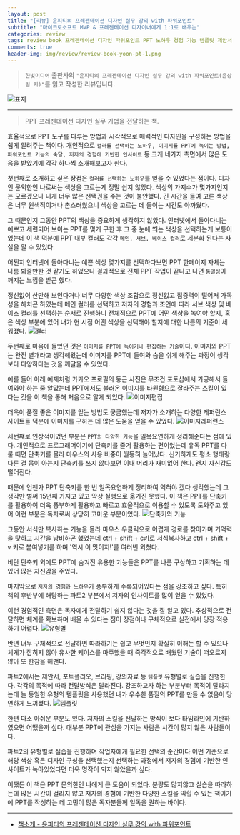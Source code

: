 ```yaml
---  
layout: post  
title: "[리뷰] 윤피티의 프레젠테이션 디자인 실무 강의 with 파워포인트"  
subtitle: "마이크로소프트 MVP & 프레젠테이션 디자이너에게 1:1로 배우는"  
categories: review  
tags: review book 프레젠테이션 디자인 파워포인트 PPT 노하우 경험 기능 템플릿 제안서 포트폴리오 브리핑 강의     
comments: true  
header-img: img/review/review-book-yoon-pt-1.png
---  
```

  
> `한빛미디어` 출판사의 `"윤피티의 프레젠테이션 디자인 실무 강의 with 파워포인트(윤상림 저)"`를 읽고 작성한 리뷰입니다.  

![표지](https://telegeam.github.io/assets/img/review/review-book-yoon-pt-1.png)  

---

> PPT 프레젠테이션 디자인 실무 기법을 전달하는 책.

효율적으로 PPT 도구를 다루는 방법과 시각적으로 매력적인 다자인을 구성하는 방법을 쉽게 알려주는 책이다. 개인적으로 `컬러를 선택하는 노하우, 이미지를 PPT에 녹이는 방법, 파워포인트 기능의 숙달, 저자의 경험에 기반한 인사이트` 등 크게 네가지 측면에서 많은 도움을 받았기에 각각 하나씩 소개해보고자 한다. 

첫번째로 소개하고 싶은 장점은 `컬러를 선택하는 노하우`를 얻을 수 있었다는 점이다. 디자인 문외한인 나로써는 색상을 고르는게 정말 쉽지 않았다. 색상의 가지수가 몇가지인지는 모르겠으나 내게 너무 많은 선택권을 주는 것이 불안했다. 긴 시간을 들여 고른 색상은 너무 원색적이거나 촌스러웠으니 색상을 고르는 데 들이는 시간도 아까웠다.

그 때문인지 그동안 PPT의 색상을 중요하게 생각하지 않았다. 인터넷에서 돌아다니는 예쁘고 세련되어 보이는 PPT를 몇개 구한 후 그 중 눈에 띄는 색상을 선택하는게 보통이었는데 이 책 덕분에 PPT 내부 컬러도 각각 `메인, 서브, 베이스 컬러`로 세분화 된다는 사실을 알 수 있었다. 

어쩐지 인터넷에 돌아다니는 예쁜 색상 몇가지를 선택하다보면 PPT 한페이지 자체는 나름 봐줄만한 것 같기도 하였으나 결과적으로 전체 PPT 작업이 끝나고 나면 `통일성`이 깨지는 느낌을 받곤 했다. 

정신없이 산만해 보인다거나 너무 다양한 색상 조합으로 정신없고 집중력이 떨어져 가독성을 해치곤 하였는데 메인 컬러를 선택하고 저자의 경험과 조언에 따라 서브 색상 및 베이스 컬러를 선택하는 순서로 진행하니 전체적으로 PPT에 어떤 색상을 녹여야 할지, 혹은 색상 부분에 있어 내가 현 시점 어떤 색상을 선택해야 할지에 대한 나름의 기준이 세워졌다. 
![컬러](https://telegeam.github.io/assets/img/review/review-book-yoon-pt-4.png)  

두번째로 마음에 들었던 것은 `이미지를 PPT에 녹이거나 편집하는 기술`이다. 이미지와 PPT는 완전 별개라고 생각해왔는데 이미지를 PPT에 들여와 숨을 쉬게 해주는 과정이 생각보다 다양하다는 것을 깨달을 수 있었다. 

예를 들어 아래 예제처럼 카카오 프로필의 둥근 사진은 무조건 포토샵에서 가공해서 들여와야 하는 줄 알았는데 PPT에서도 불러온 이미지를 타원형으로 잘라주는 스킬이 있다는 것을 이 책을 통해 처음으로 알게 되었다. 
![이미지편집](https://telegeam.github.io/assets/img/review/review-book-yoon-pt-3.png)  

더욱이 품질 좋은 이미지를 얻는 방법도 궁금했는데 저자가 소개하는 다양한 레퍼런스 사이트들 덕분에 이미지를 구하는 데 많은 도움을 얻을 수 있었다. 
![이미지레퍼런스](https://telegeam.github.io/assets/img/review/review-book-yoon-pt-2.png)  

세번쨰로 인상적이었던 부분은 `PPT의 다양한 기능`을 일목요연하게 정리해준다는 점에 있다. 개인적으로 프로그래머이기에 단축키를 즐겨 활용하는 편이었는데 유독 PPT를 다룰 때면 단축키를 몰라 마우스의 사용 비중이 월등히 늘어났다. 신기하게도 평소 행태랑 다른 걸 몸이 아는지 단축키를 쓰지 않다보면 이내 머리가 재미없어 한다. 왠지 자신감도 떨어진다. 

때문에 언젠가 PPT 단축키를 한 번 일목요연하게 정리하여 익혀야 겠다 생각했는데 그 생각만 벌써 15년째 가지고 있고 막상 실행으로 옮기진 못했다. 이 책은 PPT를 단축키를 활용하여 더욱 풍부하게 활용하고 빠르고 효율적으로 이용할 수 있도록 도와주고 있어 이런 부분은 독자로써 상당히 고마운 부분이었다. 
![단축키와 기능](https://telegeam.github.io/assets/img/review/review-book-yoon-pt-5.png)  

그동안 서식만 복사하는 기능을 몰라 마우스 우클릭으로 어렵게 경로를 찾아가며 기억력을 탓하고 시간을 낭비하곤 했었는데 ctrl + shift + c키로 서식복사하고 ctrl + shift + v 키로 붙여넣기를 하며 '역시 이 맛이지!'를 여러번 외쳤다. 

비단 단축키 외에도 PPT에 숨겨진 유용한 기능들은 PPT를 나름 구상하고 기획하는 데 있어 많은 자신감을 주었다. 

마지막으로 `저자의 경험과 노하우`가 풍부하게 수록되어있다는 점을 강조하고 싶다. 특히 책의 후반부에 해당하는 파트2 부분에서 저자의 인사이트를 많이 얻을 수 있었다. 

이런 경험적인 측면은 독자에게 전달하기 쉽지 않다는 것을 잘 알고 있다. 추상적으로 전달하면 체계를 확보하며 배울 수 있다는 점이 장점이나 구체적으로 실전에서 당장 적용하기 어렵다. 
![유형별](https://telegeam.github.io/assets/img/review/review-book-yoon-pt-6.png)  

반면 너무 구체적으로 전달하면 따라하기는 쉽고 무엇인지 확실히 이해는 할 수 있으나 체계가 잡히지 않아 유사한 케이스를 마주했을 때 즉각적으로 배웠던 기술이 떠오르지 않아 또 한참을 해맨다.

파트2에서는 제안서, 포트폴리오, 브리핑, 강의자료 등 `템플릿` 유형별로 실습을 진행한다. 각각의 목적에 따라 전달방식은 달라진다. 강조하고자 하는 부분부터 목적이 달라지는데 늘 동일한 유형의 템플릿을 사용했던 내가 우수한 품질의 PPT를 만들 수 없음이 당연하게 느껴졌다.
![템플릿](https://telegeam.github.io/assets/img/review/review-book-yoon-pt-7.png)  

한편 다소 아쉬운 부분도 있다. 저자의 스킬을 전달하는 방식이 보다 타임라인에 기반하였으면 어땠을까 싶다. 대부분 PPT에 관심을 가지는 사람은 시간이 많지 않은 사람들이다. 

파트2의 유형별로 실습을 진행하며 작업자에게 필요한 선택의 순간마다 어떤 기준으로 해당 색상 혹은 디자인 구성을 선택했는지 선택하는 과정에서 저자의 경험에 기반한 인사이트가 녹아있었다면 더욱 명작이 되지 않았을까 싶다. 

어쨌든 이 책은 PPT 문외한인 나에게 큰 도움이 되었다. 분량도 많지않고 실습을 따라하는데 많은 시간이 걸리지 않고 저자의 경험에 기반한 다양한 스킬을 익힐 수 있는 책이기에 PPT를 작성하는 데 고민이 많은 독자분들께 일독을 권하는 바이다.

---

* [책소개 - 윤피티의 프레젠테이션 디자인 실무 강의 with 파워포인트](https://www.yes24.com/Product/Goods/123254734)
